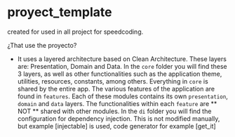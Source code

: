 # proyect_template

created for used in all project for speedcoding.


¿That use the proyecto?
- It uses a layered architecture based on Clean Architecture. These layers are: Presentation, Domain and Data. In the `core` folder you will find these 3 layers, as well as other functionalities such as the application theme, utilities, resources, constants, among others. Everything in `core` is shared by the entire app. The various features of the application are found in `features`. Each of these modules contains its own `presentation`,` domain` and `data` layers. The functionalities within each `feature` are ** NOT ** shared with other modules. In the `di` folder you will find the configuration for dependency injection. This is not modified manually, but example [injectable] is used, code generator for example [get_it]
